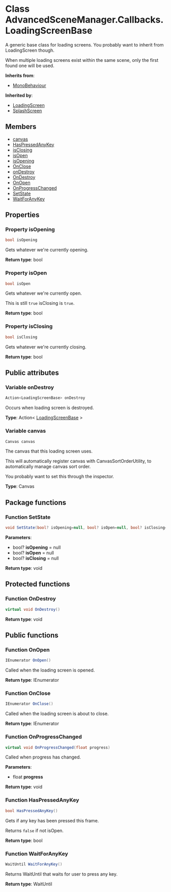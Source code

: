 <a id="Callbacks.LoadingScreenBase"></a>
# Class AdvancedSceneManager.Callbacks.LoadingScreenBase






A generic base class for loading screens. You probably want to inherit from LoadingScreen though.

When multiple loading screens exist within the same scene, only the first found one will be used.

**Inherits from**:

* [MonoBehaviour](undefined.md#undefined)

**Inherited by**:

* [LoadingScreen](Callbacks.LoadingScreen.md#Callbacks.LoadingScreen)
* [SplashScreen](Callbacks.SplashScreen.md#Callbacks.SplashScreen)

## Members

* [canvas](Callbacks.LoadingScreenBase.md#Callbacks.LoadingScreenBase_1a29d097435af354dee76e17c439b06816)
* [HasPressedAnyKey](Callbacks.LoadingScreenBase.md#Callbacks.LoadingScreenBase_1acefba1509e8b4142d5f80d58c2c7b152)
* [isClosing](Callbacks.LoadingScreenBase.md#Callbacks.LoadingScreenBase_1a3d77822180af8e026f5570a84f4caf05)
* [isOpen](Callbacks.LoadingScreenBase.md#Callbacks.LoadingScreenBase_1a882afa92abc68d9b1fa39a42f56a8b3d)
* [isOpening](Callbacks.LoadingScreenBase.md#Callbacks.LoadingScreenBase_1aad4d019b268681c396e584879d3cb1af)
* [OnClose](Callbacks.LoadingScreenBase.md#Callbacks.LoadingScreenBase_1a6e624b330314d78575b7c0531bebf5ba)
* [onDestroy](Callbacks.LoadingScreenBase.md#Callbacks.LoadingScreenBase_1a30906cc5e6cf6a2e86bb7b522cfe3a57)
* [OnDestroy](Callbacks.LoadingScreenBase.md#Callbacks.LoadingScreenBase_1a1be5f5b23715843a7bfc4f2ebd6c7894)
* [OnOpen](Callbacks.LoadingScreenBase.md#Callbacks.LoadingScreenBase_1af95ab7d18953242cb3322ad9e006fc38)
* [OnProgressChanged](Callbacks.LoadingScreenBase.md#Callbacks.LoadingScreenBase_1a2c3076f83332d6f7973e133d658d80c1)
* [SetState](Callbacks.LoadingScreenBase.md#Callbacks.LoadingScreenBase_1ad08bc61aef024e423f07a3ef2e3d88f3)
* [WaitForAnyKey](Callbacks.LoadingScreenBase.md#Callbacks.LoadingScreenBase_1a812577a0b01cb6873a54c6e1c610b08f)

## Properties

<a id="Callbacks.LoadingScreenBase_1aad4d019b268681c396e584879d3cb1af"></a>
### Property isOpening





```csharp
bool isOpening
```

Gets whatever we're currently opening.





**Return type**: bool





<a id="Callbacks.LoadingScreenBase_1a882afa92abc68d9b1fa39a42f56a8b3d"></a>
### Property isOpen





```csharp
bool isOpen
```

Gets whatever we're currently open.

This is still <code>true</code> isClosing is <code>true</code>.



**Return type**: bool





<a id="Callbacks.LoadingScreenBase_1a3d77822180af8e026f5570a84f4caf05"></a>
### Property isClosing





```csharp
bool isClosing
```

Gets whatever we're currently closing.





**Return type**: bool





## Public attributes

<a id="Callbacks.LoadingScreenBase_1a30906cc5e6cf6a2e86bb7b522cfe3a57"></a>
### Variable onDestroy





```csharp
Action<LoadingScreenBase> onDestroy
```

Occurs when loading screen is destroyed.





**Type**: Action< [LoadingScreenBase](Callbacks.LoadingScreenBase.md#Callbacks.LoadingScreenBase) >





<a id="Callbacks.LoadingScreenBase_1a29d097435af354dee76e17c439b06816"></a>
### Variable canvas





```csharp
Canvas canvas
```



The canvas that this loading screen uses.





This will automatically register canvas with CanvasSortOrderUtility, to automatically manage canvas sort order.





You probably want to set this through the inspector.



**Type**: Canvas





## Package functions

<a id="Callbacks.LoadingScreenBase_1ad08bc61aef024e423f07a3ef2e3d88f3"></a>
### Function SetState



```csharp
void SetState(bool? isOpening=null, bool? isOpen=null, bool? isClosing=null)
```







**Parameters**:

* bool? **isOpening** = null 
* bool? **isOpen** = null 
* bool? **isClosing** = null 

**Return type**: void





## Protected functions

<a id="Callbacks.LoadingScreenBase_1a1be5f5b23715843a7bfc4f2ebd6c7894"></a>
### Function OnDestroy



```csharp
virtual void OnDestroy()
```







**Return type**: void





## Public functions

<a id="Callbacks.LoadingScreenBase_1af95ab7d18953242cb3322ad9e006fc38"></a>
### Function OnOpen



```csharp
IEnumerator OnOpen()
```

Called when the loading screen is opened.





**Return type**: IEnumerator





<a id="Callbacks.LoadingScreenBase_1a6e624b330314d78575b7c0531bebf5ba"></a>
### Function OnClose



```csharp
IEnumerator OnClose()
```

Called when the loading screen is about to close.





**Return type**: IEnumerator





<a id="Callbacks.LoadingScreenBase_1a2c3076f83332d6f7973e133d658d80c1"></a>
### Function OnProgressChanged



```csharp
virtual void OnProgressChanged(float progress)
```

Called when progress has changed.





**Parameters**:

* float **progress**

**Return type**: void





<a id="Callbacks.LoadingScreenBase_1acefba1509e8b4142d5f80d58c2c7b152"></a>
### Function HasPressedAnyKey



```csharp
bool HasPressedAnyKey()
```

Gets if any key has been pressed this frame.

Returns <code>false</code> if not isOpen.



**Return type**: bool





<a id="Callbacks.LoadingScreenBase_1a812577a0b01cb6873a54c6e1c610b08f"></a>
### Function WaitForAnyKey



```csharp
WaitUntil WaitForAnyKey()
```

Returns WaitUntil that waits for user to press any key.





**Return type**: WaitUntil






[static]: https://img.shields.io/badge/-static-lightgrey (static)



